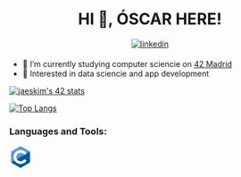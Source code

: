<h1 align="center">HI 👋, ÓSCAR HERE!</h1>
<div align="center">
<a href="https://www.linkedin.com/in/%C3%B3scarmart%C3%ADnez/" target="_blank">
<img src=https://img.shields.io/badge/linkedin-%231E77B5.svg?&style=for-the-badge&logo=linkedin&logoColor=white alt=linkedin style="margin-bottom: 5px;" />
</a>
</div>
<ins>  </ins>  



- 🔭 I’m currently studying computer sciencie on [42 Madrid](https://www.42madrid.com/)
- 🧠 Interested in data sciencie and app development

[![jaeskim's 42 stats](https://badge42.herokuapp.com/api/stats/omartine)](https://github.com/JaeSeoKim/badge42)


[![Top Langs](https://github-readme-stats.vercel.app/api/top-langs/?username=0martinez&layout=compact)](https://github.com/anuraghazra/github-readme-stats)


<h3 align="left">Languages and Tools:</h3>
<p align="left"> <a href="https://www.cprogramming.com/" target="_blank"> <img src="https://raw.githubusercontent.com/devicons/devicon/master/icons/c/c-original.svg" alt="c" width="40" height="40"/> </a> <a href="https://www.w3schools.com/cpp/" target="_blank">
